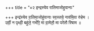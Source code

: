 +++
title = "०२ इन्द्रस्येव रातिमाजोहुवानाः"

+++
इन्द्र॑स्येव रा॒तिमा॒जोहु॑वानाः स्व॒स्तये॒ नाव॑मि॒वा रु॑हेम ।  
उर्वी॒ न पृथ्वी॒ बहु॑ले॒ गभी॑रे॒ मा वा॒मेतौ॒ मा परे॑तौ रिषाम ॥